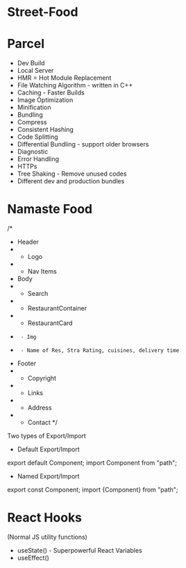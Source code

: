 # Street-Food


# Parcel
- Dev Build
- Local Server
- HMR = Hot Module Replacement
- File Watching Algorithm - written in C++
- Caching - Faster Builds
- Image Optimization
- Minification
- Bundling
- Compress
- Consistent Hashing
- Code Splitting
- Differential Bundling - support older browsers
- Diagnostic
- Error Handling
- HTTPs
- Tree Shaking - Remove unused codes
- Different dev and production bundles



# Namaste Food

/*
* Header
*  - Logo
*  - Nav Items
* Body
*  - Search
*  - RestaurantContainer
*    - RestaurantCard
*      - Img
*      - Name of Res, Stra Rating, cuisines, delivery time
* Footer
*  - Copyright
*  - Links
*  - Address
*  - Contact
*/


Two types of Export/Import

- Default Export/Import

export default Component;
import Component from "path";

- Named Export/Import

export const Component;
import {Component} from "path";




# React Hooks
  (Normal JS utility functions)
-  useState() - Superpowerful React Variables
-  useEffect()